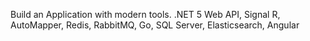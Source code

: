 Build an Application with modern tools.
.NET 5 Web API, Signal R, AutoMapper, Redis, RabbitMQ, Go, SQL Server, Elasticsearch, Angular